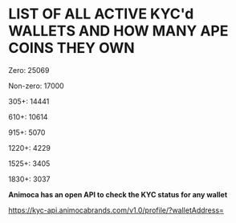 # LIST OF ALL ACTIVE KYC'd WALLETS AND HOW MANY APE COINS THEY OWN

Zero: 25069

Non-zero: 17000

305+: 14441

610+: 10614

915+: 5070

1220+: 4229

1525+: 3405

1830+: 3037

**Animoca has an open API to check the KYC status for any wallet**

https://kyc-api.animocabrands.com/v1.0/profile/?walletAddress=